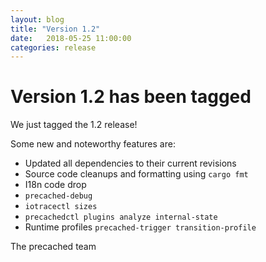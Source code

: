 ```yaml
---
layout: blog
title: "Version 1.2"
date:   2018-05-25 11:00:00
categories: release
---
```


# Version 1.2 has been tagged

We just tagged the 1.2 release!

Some new and noteworthy features are:

* Updated all dependencies to their current revisions
* Source code cleanups and formatting using `cargo fmt`
* I18n code drop
* `precached-debug`
* `iotracectl sizes`
* `precachedctl plugins analyze internal-state`
* Runtime profiles `precached-trigger transition-profile`

The precached team
